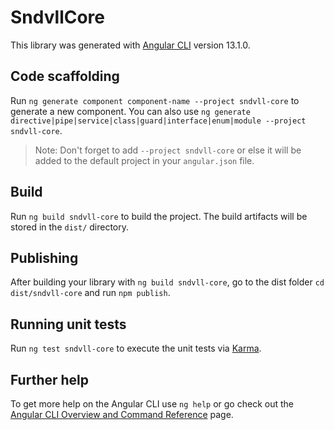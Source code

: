 # SndvllCore

This library was generated with [Angular CLI](https://github.com/angular/angular-cli) version 13.1.0.

## Code scaffolding

Run `ng generate component component-name --project sndvll-core` to generate a new component. You can also use `ng generate directive|pipe|service|class|guard|interface|enum|module --project sndvll-core`.
> Note: Don't forget to add `--project sndvll-core` or else it will be added to the default project in your `angular.json` file. 

## Build

Run `ng build sndvll-core` to build the project. The build artifacts will be stored in the `dist/` directory.

## Publishing

After building your library with `ng build sndvll-core`, go to the dist folder `cd dist/sndvll-core` and run `npm publish`.

## Running unit tests

Run `ng test sndvll-core` to execute the unit tests via [Karma](https://karma-runner.github.io).

## Further help

To get more help on the Angular CLI use `ng help` or go check out the [Angular CLI Overview and Command Reference](https://angular.io/cli) page.
